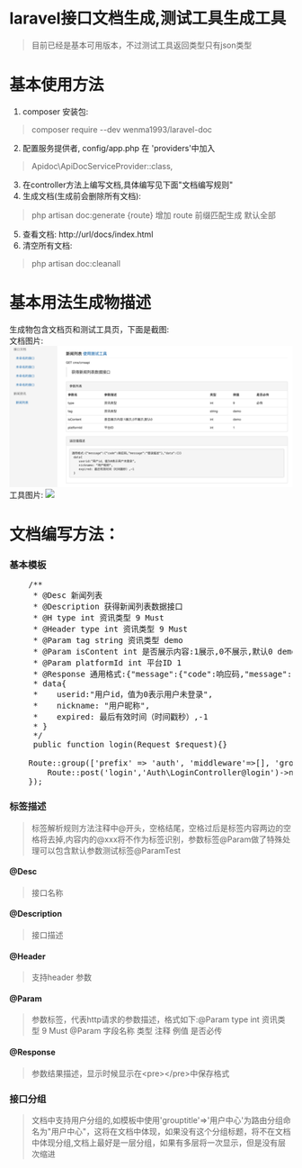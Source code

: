 # laravel接口文档生成,测试工具生成工具
> 目前已经是基本可用版本，不过测试工具返回类型只有json类型

# 基本使用方法
1. composer 安装包:
  > composer require --dev wenma1993/laravel-doc 
2. 配置服务提供者, config/app.php 在 'providers'中加入
  > Apidoc\ApiDocServiceProvider::class,
3. 在controller方法上编写文档,具体编写见下面"文档编写规则"
4. 生成文档(生成前会删除所有文档):
  > php artisan doc:generate {route}
  > 增加 route 前缀匹配生成 默认全部
5. 查看文档: http://url/docs/index.html
6. 清空所有文档:
  > php artisan doc:cleanall

# 基本用法生成物描述
生成物包含文档页和测试工具页，下面是截图:<br>
文档图片:
<img src="./resources/example/doc.png"/>
工具图片:
<img src="./resources/example/tool.png"/>

# 文档编写方法：
### 基本模板
<pre>
    /**
     * @Desc 新闻列表
     * @Description 获得新闻列表数据接口
     * @H type int 资讯类型 9 Must
     * @Header type int 资讯类型 9 Must
     * @Param tag string 资讯类型 demo
     * @Param isContent int 是否展示内容:1展示,0不展示,默认0 demo
     * @Param platformId int 平台ID 1
     * @Response 通用格式:{"message":{"code":响应码,"message":"错误描述"},"data":{}}
     * data{
     *    userid:"用户id，值为0表示用户未登录",
     *    nickname: "用户昵称",
     *    expired: 最后有效时间（时间戳秒）,-1
     * }
     */
     public function login(Request $request){}
</pre>
<pre>
    Route::group(['prefix' => 'auth', 'middleware'=>[], 'grouptitle'=>'用户中心'], function(){
        Route::post('login','Auth\LoginController@login')->name("auth.login");
    });
</pre>

### 标签描述
> 标签解析规则方法注释中@开头，空格结尾，空格过后是标签内容两边的空格将去掉,内容内的@xxx将不作为标签识别，参数标签@Param做了特殊处理可以包含默认参数测试标签@ParamTest
#### @Desc
> 接口名称
#### @Description
> 接口描述
#### @Header
> 支持header 参数 
#### @Param
> 参数标签，代表http请求的参数描述，格式如下:@Param type int 资讯类型 9 Must @Param 字段名称 类型 注释 例值 是否必传
#### @Response
> 参数结果描述，显示时候显示在\<pre\>\</pre\>中保存格式

### 接口分组
> 文档中支持用户分组的,如模板中使用'grouptitle'=>'用户中心'为路由分组命名为"用户中心"，这将在文档中体现，如果没有这个分组标题，将不在文档中体现分组,文档上最好是一层分组，如果有多层将一次显示，但是没有层次缩进